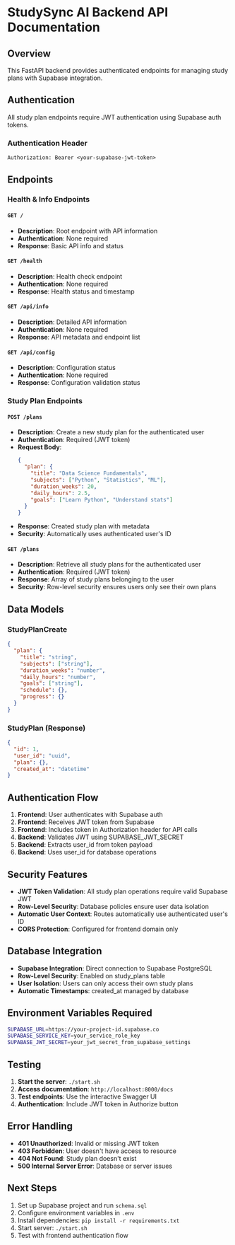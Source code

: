 # StudySync AI Backend API Documentation

## Overview

This FastAPI backend provides authenticated endpoints for managing study plans with Supabase integration.

## Authentication

All study plan endpoints require JWT authentication using Supabase auth tokens.

### Authentication Header

```
Authorization: Bearer <your-supabase-jwt-token>
```

## Endpoints

### Health & Info Endpoints

#### `GET /`

- **Description**: Root endpoint with API information
- **Authentication**: None required
- **Response**: Basic API info and status

#### `GET /health`

- **Description**: Health check endpoint
- **Authentication**: None required
- **Response**: Health status and timestamp

#### `GET /api/info`

- **Description**: Detailed API information
- **Authentication**: None required
- **Response**: API metadata and endpoint list

#### `GET /api/config`

- **Description**: Configuration status
- **Authentication**: None required
- **Response**: Configuration validation status

### Study Plan Endpoints

#### `POST /plans`

- **Description**: Create a new study plan for the authenticated user
- **Authentication**: Required (JWT token)
- **Request Body**:
  ```json
  {
    "plan": {
      "title": "Data Science Fundamentals",
      "subjects": ["Python", "Statistics", "ML"],
      "duration_weeks": 20,
      "daily_hours": 2.5,
      "goals": ["Learn Python", "Understand stats"]
    }
  }
  ```
- **Response**: Created study plan with metadata
- **Security**: Automatically uses authenticated user's ID

#### `GET /plans`

- **Description**: Retrieve all study plans for the authenticated user
- **Authentication**: Required (JWT token)
- **Response**: Array of study plans belonging to the user
- **Security**: Row-level security ensures users only see their own plans

## Data Models

### StudyPlanCreate

```json
{
  "plan": {
    "title": "string",
    "subjects": ["string"],
    "duration_weeks": "number",
    "daily_hours": "number",
    "goals": ["string"],
    "schedule": {},
    "progress": {}
  }
}
```

### StudyPlan (Response)

```json
{
  "id": 1,
  "user_id": "uuid",
  "plan": {},
  "created_at": "datetime"
}
```

## Authentication Flow

1. **Frontend**: User authenticates with Supabase auth
2. **Frontend**: Receives JWT token from Supabase
3. **Frontend**: Includes token in Authorization header for API calls
4. **Backend**: Validates JWT using SUPABASE_JWT_SECRET
5. **Backend**: Extracts user_id from token payload
6. **Backend**: Uses user_id for database operations

## Security Features

- **JWT Token Validation**: All study plan operations require valid Supabase JWT
- **Row-Level Security**: Database policies ensure user data isolation
- **Automatic User Context**: Routes automatically use authenticated user's ID
- **CORS Protection**: Configured for frontend domain only

## Database Integration

- **Supabase Integration**: Direct connection to Supabase PostgreSQL
- **Row-Level Security**: Enabled on study_plans table
- **User Isolation**: Users can only access their own study plans
- **Automatic Timestamps**: created_at managed by database

## Environment Variables Required

```bash
SUPABASE_URL=https://your-project-id.supabase.co
SUPABASE_SERVICE_KEY=your_service_role_key
SUPABASE_JWT_SECRET=your_jwt_secret_from_supabase_settings
```

## Testing

1. **Start the server**: `./start.sh`
2. **Access documentation**: `http://localhost:8000/docs`
3. **Test endpoints**: Use the interactive Swagger UI
4. **Authentication**: Include JWT token in Authorize button

## Error Handling

- **401 Unauthorized**: Invalid or missing JWT token
- **403 Forbidden**: User doesn't have access to resource
- **404 Not Found**: Study plan doesn't exist
- **500 Internal Server Error**: Database or server issues

## Next Steps

1. Set up Supabase project and run `schema.sql`
2. Configure environment variables in `.env`
3. Install dependencies: `pip install -r requirements.txt`
4. Start server: `./start.sh`
5. Test with frontend authentication flow
